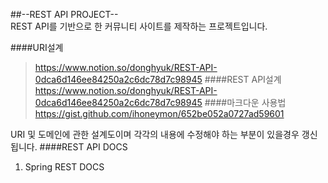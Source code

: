 ##--REST API PROJECT-- <br>
REST API를 기반으로 한 커뮤니티 사이트를 제작하는 프로젝트입니다.   

####URI설계
>https://www.notion.so/donghyuk/REST-API-0dca6d146ee84250a2c6dc78d7c98945
####REST API설계
>https://www.notion.so/donghyuk/REST-API-0dca6d146ee84250a2c6dc78d7c98945
####마크다운 사용법
>https://gist.github.com/ihoneymon/652be052a0727ad59601

URI 및 도메인에 관한 설계도이며 각각의 내용에 수정해야 하는 부분이 있을경우 갱신됩니다.
####REST API DOCS
1. Spring REST DOCS 
